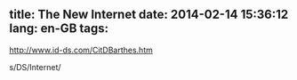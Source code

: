 title: The New Internet
date: 2014-02-14 15:36:12
lang: en-GB
tags:
---

http://www.id-ds.com/CitDBarthes.htm

s/DS/Internet/
